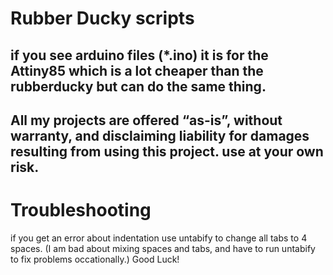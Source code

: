 # Rubber Ducky scripts
## if you see arduino files (*.ino) it is for the Attiny85 which is a lot cheaper than the rubberducky but can do the same thing. 

## All my projects are offered “as-is”, without warranty, and disclaiming liability for damages resulting from using this project. use at your own risk. 

# Troubleshooting
if you get an error about indentation use untabify to change all tabs to 4 spaces. 
(I am bad about mixing spaces and tabs, and have to run untabify to fix problems occationally.)
Good Luck!
